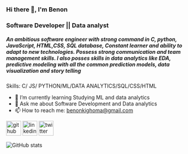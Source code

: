 ### Hi there 👋, I'm Benon
### Software Developer || Data analyst
##### An ambitious software engineer with strong command in C, python, JavaScript, HTML,CSS, SQL database, Constant learner and ability to adapt to new technologies. Possess strong communication and team management skills.  I also posses skills in data analytics like EDA, predictive modeling with all the common prediction models, data visualization and story telling 

Skills: C/ JS/ PYTHON/ML/DATA ANALYTICS/SQL/CSS/HTML

- 🌱 I’m currently learning Studying ML and data analytics 
- 💬 Ask me about Software Development and Data analytics 
- 📫 How to reach me: benonkighoma@gmail.com 


[<img src='https://cdn.jsdelivr.net/npm/simple-icons@3.0.1/icons/github.svg' alt='github' height='40'>](https://github.com/Benonking)  [<img src='https://cdn.jsdelivr.net/npm/simple-icons@3.0.1/icons/linkedin.svg' alt='linkedin' height='40'>](https://www.linkedin.com/in/www.linkedin.com/in/masereka-benon-147809144/)  [<img src='https://cdn.jsdelivr.net/npm/simple-icons@3.0.1/icons/twitter.svg' alt='twitter' height='40'>](https://twitter.com/@benonking)  

![GitHub stats](https://github-readme-stats.vercel.app/api?username=Benonking&show_icons=true)  
